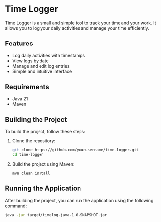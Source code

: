 # Time Logger

Time Logger is a small and simple tool to track your time and your work. It allows you to log your daily activities and manage your time efficiently.

## Features

- Log daily activities with timestamps
- View logs by date
- Manage and edit log entries
- Simple and intuitive interface

## Requirements

- Java 21
- Maven

## Building the Project

To build the project, follow these steps:

1. Clone the repository:
    ```sh
    git clone https://github.com/yourusername/time-logger.git
    cd time-logger
    ```

2. Build the project using Maven:
    ```sh
    mvn clean install
    ```

## Running the Application

After building the project, you can run the application using the following command:
```sh
java -jar target/timelog-java-1.0-SNAPSHOT.jar
